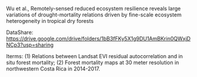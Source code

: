 Wu et al., Remotely-sensed reduced ecosystem resilience reveals large variations of drought-mortality relations driven by fine-scale ecosystem heterogeneity in tropical dry forests

DataShare: https://drive.google.com/drive/folders/1bB3fFKy5X1g9DU1AmBKrin0QWxjDNCp3?usp=sharing 

Iterms: (1) Relations between Landsat EVI residual autocorrelation and in situ forest mortality; (2) Forest mortality maps at 30 meter resolution in northwestern Costa Rica in 2014-2017.

